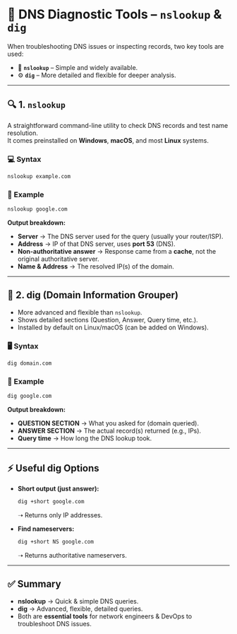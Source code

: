 # 🧰 DNS Diagnostic Tools – `nslookup` & `dig`

When troubleshooting DNS issues or inspecting records, two key tools are used:  
- 💠 **`nslookup`** – Simple and widely available.  
- ⚙️ **`dig`** – More detailed and flexible for deeper analysis.  

---

## 🔍 1. `nslookup`

A straightforward command-line utility to check DNS records and test name resolution.  
It comes preinstalled on **Windows**, **macOS**, and most **Linux** systems.

### 💻 Syntax
```bash
nslookup example.com
`````
### 📌 Example

```bash
nslookup google.com
```

**Output breakdown:**

* **Server** → The DNS server used for the query (usually your router/ISP).
* **Address** → IP of that DNS server, uses **port 53** (DNS).
* **Non-authoritative answer** → Response came from a **cache**, not the original authoritative server.
* **Name & Address** → The resolved IP(s) of the domain.

---

## 🔎 2. dig (Domain Information Grouper)

* More advanced and flexible than `nslookup`.
* Shows detailed sections (Question, Answer, Query time, etc.).
* Installed by default on Linux/macOS (can be added on Windows).

### 🖥️ Syntax

```bash
dig domain.com
```

### 📌 Example

```bash
dig google.com
```

**Output breakdown:**

* **QUESTION SECTION** → What you asked for (domain queried).
* **ANSWER SECTION** → The actual record(s) returned (e.g., IPs).
* **Query time** → How long the DNS lookup took.

---

## ⚡ Useful dig Options

* **Short output (just answer):**

  ```bash
  dig +short google.com
  ```

  ➝ Returns only IP addresses.

* **Find nameservers:**

  ```bash
  dig +short NS google.com
  ```

  ➝ Returns authoritative nameservers.

---

## ✅  Summary

*  **nslookup** → Quick & simple DNS queries.
* **dig** → Advanced, flexible, detailed queries.
* Both are **essential tools** for network engineers & DevOps to troubleshoot DNS issues.
